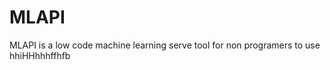 # MLAPI 

MLAPI is a low code machine learning serve tool for non programers to use 
hhiHHhhhffhfb




